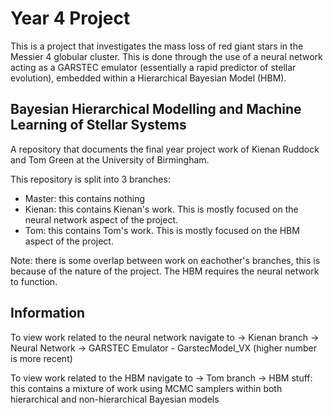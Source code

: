 # Year 4 Project

This is a project that investigates the mass loss of red giant stars in the Messier 4 globular cluster. This is done through the use of a neural network acting as a GARSTEC emulator (essentially a rapid predictor of stellar evolution), embedded within a Hierarchical Bayesian Model (HBM).

## Bayesian Hierarchical Modelling and Machine Learning of Stellar Systems 

A repository that documents the final year project work of Kienan Ruddock and Tom Green at the University of Birmingham.

This repository is split into 3 branches:

- Master: this contains nothing
- Kienan: this contains Kienan's work. This is mostly focused on the neural network aspect of the project.
- Tom: this contains Tom's work. This is mostly focused on the HBM aspect of the project.

Note: there is some overlap between work on eachother's branches, this is because of the nature of the project. The HBM requires the neural network to function.

## Information

To view work related to the neural network navigate to -> Kienan branch -> Neural Network -> GARSTEC Emulator - GarstecModel_VX (higher number is more recent)

To view work related to the HBM navigate to -> Tom branch -> HBM stuff: this contains a mixture of work using MCMC samplers within both hierarchical and non-hierarchical Bayesian models
